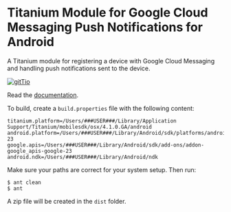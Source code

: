 # Titanium Module for Google Cloud Messaging Push Notifications for Android #

A Titanium module for registering a device with Google Cloud Messaging and handling push notifications sent to the device.

[![gitTio](http://gitt.io/badge.png)](http://gitt.io/component/nl.vanvianen.android.gcm)

Read the [documentation](https://github.com/morinel/gcmpush/blob/master/documentation/index.md).

To build, create a `build.properties` file with the following content:

```
titanium.platform=/Users/###USER###/Library/Application Support/Titanium/mobilesdk/osx/4.1.0.GA/android
android.platform=/Users/###USER###/Library/Android/sdk/platforms/android-23
google.apis=/Users/###USER###/Library/Android/sdk/add-ons/addon-google_apis-google-23
android.ndk=/Users/###USER###/Library/Android/ndk
```

Make sure your paths are correct for your system setup. Then run:

```
$ ant clean
$ ant
```

A zip file will be created in the `dist` folder.